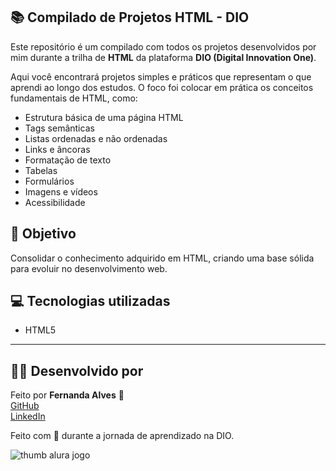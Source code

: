 ## 📚 Compilado de Projetos HTML - DIO

Este repositório é um compilado com todos os projetos desenvolvidos por mim durante a trilha de **HTML** da plataforma **DIO (Digital Innovation One)**.

Aqui você encontrará projetos simples e práticos que representam o que aprendi ao longo dos estudos. O foco foi colocar em prática os conceitos fundamentais de HTML, como:

- Estrutura básica de uma página HTML
- Tags semânticas
- Listas ordenadas e não ordenadas
- Links e âncoras
- Formatação de texto
- Tabelas
- Formulários
- Imagens e vídeos
- Acessibilidade

## 🚀 Objetivo

Consolidar o conhecimento adquirido em HTML, criando uma base sólida para evoluir no desenvolvimento web.

## 💻 Tecnologias utilizadas

- HTML5

---
## 👩‍💻 Desenvolvido por

Feito por **Fernanda Alves** 🚀  
[GitHub](https://github.com/FernandaAlvesSilva)  
[LinkedIn](https://www.linkedin.com/in/fernanda-alves-605a76242/)



Feito com 💙 durante a jornada de aprendizado na DIO.

![thumb alura jogo](https://github.com/user-attachments/assets/1eaa9649-1595-4dfb-9a05-66298b426b4d)
